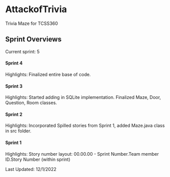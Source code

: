 # AttackofTrivia
Trivia Maze for TCSS360

## Sprint Overviews
Current sprint: 5


#### Sprint 4
Highlights:
Finalized entire base of code.


#### Sprint 3
Highlights:
Started adding in SQLite implementation.
Finalized Maze, Door, Question, Room classes.


#### Sprint 2
Highlights:
Incorporated Spilled stories from Sprint 1, added Maze.java class in src folder.


#### Sprint 1
Highlights:
Story number layout: 00.00.00 - Sprint Number.Team member ID.Story Number (within sprint)




Last Updated: 12/1/2022
